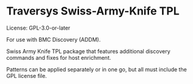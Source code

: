 # Traversys Swiss-Army-Knife TPL

License: GPL-3.0-or-later

For use with BMC Discovery (ADDM).

Swiss Army Knife TPL package that features additional discovery commands and fixes for host enrichment.

Patterns can be applied separately or in one go, but all must include the GPL license file.

